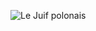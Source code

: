 ![Le Juif polonais](https://upload.wikimedia.org/wikipedia/commons/thumb/2/2a/Lewis_Carroll_-_Henry_Holiday_-_Hunting_of_the_Snark_-_Plate_6.jpg/300px-Lewis_Carroll_-_Henry_Holiday_-_Hunting_of_the_Snark_-_Plate_6.jpg)